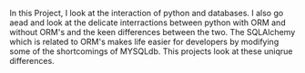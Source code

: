  In this Project, I look at the interaction of python and databases. I also go aead and look at the delicate interractions between python with ORM and without ORM's and the keen differences between the two. The SQLAlchemy which is related to ORM's makes life easier for developers by modifying some of the shortcomings of MYSQLdb. This projects look at these uniqrue differences.
